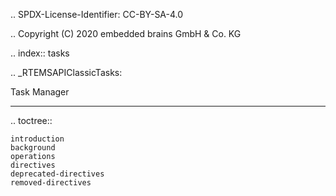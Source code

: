 .. SPDX-License-Identifier: CC-BY-SA-4.0

.. Copyright (C) 2020 embedded brains GmbH & Co. KG

.. index:: tasks

.. _RTEMSAPIClassicTasks:

Task Manager
************

.. toctree::

    introduction
    background
    operations
    directives
    deprecated-directives
    removed-directives
